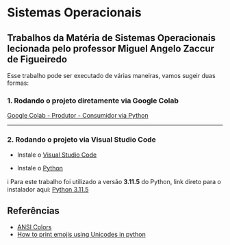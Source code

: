 # Sistemas Operacionais

## Trabalhos da Matéria de Sistemas Operacionais lecionada pelo professor Miguel Angelo Zaccur de Figueiredo

Esse trabalho pode ser executado de várias maneiras, vamos sugeir duas formas:

### 1. Rodando o projeto diretamente via Google Colab

[Google Colab - Produtor - Consumidor via Python][def]

----

### 2. Rodando o projeto via Visual Studio Code

* Instale o [Visual Studio Code][def2]

* Instale o [Python][def3]

ℹ️ Para este trabalho foi utilizado a versão **3.11.5** do Python, link direto para o instalador aqui: [Python 3.11.5][def4]

## Referências

* [ANSI Colors](https://gist.github.com/JBlond/2fea43a3049b38287e5e9cefc87b2124)
* [How to print emojis using Unicodes in python](https://www.educative.io/answers/how-to-print-emojis-using-unicodes-in-python)

[def]: https://colab.research.google.com/drive/1g5h8Gy58Ts-NNwNSOh-ws_rxD0IDhL2J#scrollTo=g-MFcfSd9LoU
[def2]: https://code.visualstudio.com/download
[def3]: https://www.python.org/downloads/
[def4]: https://www.python.org/ftp/python/3.11.5/python-3.11.5-amd64.exe

